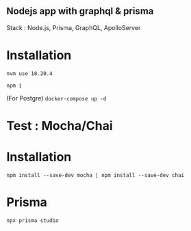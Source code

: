 ## Nodejs app with graphql & prisma 
Stack : Node.js, Prisma, GraphQL, ApolloServer 
# Installation

`nvm use 18.20.4`

`npm i`

(For Postgre)
```docker-compose up -d  ```

# Test : Mocha/Chai  
# Installation 
```npm install --save-dev mocha | npm install --save-dev chai ```
 
# Prisma

```npx prisma studio ```

